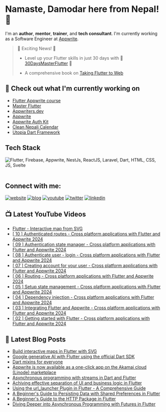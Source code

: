 # Namaste, Damodar here from Nepal! 👋

I'm an **author**, **mentor**, **trainer**, and **tech consultant**. I'm currently working as a Software Engineer at [Appwrite](https://appwrite.io).

> 🎉 Exciting News! 🎉
> 
> - Level up your Flutter skills in just 30 days with 🚀 [30DaysMasterFlutter](https://appwriters.dev/30days/flutter) 🚀
>
> - A comprehensive book on <a href="https://www.amazon.com/Taking-Flutter-Web-cross-platform-platforms/dp/1801817715">
Taking Flutter to Web
</a>


## 👷 Check out what I'm currently working on

  - [Flutter Appwrite course](https://appwriters.dev/courses/flutter-appwrite)
  - [Master Flutter](https://masterflutter.appwriters.dev)
  - [Appwriters.dev](https://appwriters.dev)
  - [Appwrite](https://github.com/appwrite/appwrite)
  - [Appwrite Auth Kit](https://github.com/lohanidamodar/appwrite_auth_kit)
  - [Clean Nepali Calendar](https://github.com/lohanidamodar/clean_nepali_calendar)
  - [Utopia Dart Framework](https://github.com/utopia-dart)


## Tech Stack

<img src="https://skillicons.dev/icons?i=js,html,css,swift,php,dart,flutter,appwrite,firebase,svelte" title="Flutter, Firebase, Appwrite, NestJs, ReactJS, Laravel, Dart, HTML, CSS, JS, Svelte" alt="Flutter, Firebase, Appwrite, NestJs, ReactJS, Laravel, Dart, HTML, CSS, JS, Svelte" /> <br /><br />

## Connect with me:

[![website](https://img.shields.io/badge/web-A21432?style=for-the-badge&logo=globe&logoColor=white)](https://dlohani.com.np)
[![blog](https://img.shields.io/badge/blog-A21432?style=for-the-badge&logo=globe&logoColor=white)](https://appwriters.dev)
[![youtube](https://img.shields.io/badge/youtube-FF0000?style=for-the-badge&logo=youtube&logoColor=white)](https://youtube.com/@appwriters)
[![twitter](https://img.shields.io/badge/Twitter-1DA1F2?style=for-the-badge&logo=twitter&logoColor=white)](https://www.instagram.com/arorapranav187/)
[![linkedin](https://img.shields.io/badge/LinkedIn-0077B5?style=for-the-badge&logo=linkedin&logoColor=white)](https://www.linkedin.com/in/lohanidamodar/)


## 📺 Latest YouTube Videos
<!-- YOUTUBE:START -->
- [Flutter - Interactive map from SVG](https://www.youtube.com/watch?v=RMN1e9NGNIE)
- [[ 10 ] Authenticated routes - Cross platform applications with Flutter and Appwrite 2024](https://www.youtube.com/watch?v=hiDDqbOVoHg)
- [[ 09 ] Authentication state manager - Cross platform applications with Flutter and Appwrite 2024](https://www.youtube.com/watch?v=NhGgCVC5XjY)
- [[ 08 ] Authenticate user - login - Cross platform applications with Flutter and Appwrite 2024](https://www.youtube.com/watch?v=SjvL-hkn-UY)
- [[ 07 ] Creating account for your user - Cross platform applications with Flutter and Appwrite 2024](https://www.youtube.com/watch?v=fuA9scGDaEs)
- [[ 06 ] Routing - Cross platform applications with Flutter and Appwrite 2024](https://www.youtube.com/watch?v=69HUy0mGIaU)
- [[ 05 ] Setup state management - Cross platform applications with Flutter and Appwrite 2024](https://www.youtube.com/watch?v=8k42p7HK8v0)
- [[ 04 ] Dependency injection - Cross platform applications with Flutter and Appwrite 2024](https://www.youtube.com/watch?v=oc73TnuEitg)
- [[ 03 ] Integrating Flutter and Appwrite - Cross platform applications with Flutter and Appwrite 2024](https://www.youtube.com/watch?v=3-ejU2yU-rQ)
- [[ 02 ] Getting started with Flutter - Cross platform applications with Flutter and Appwrite 2024](https://www.youtube.com/watch?v=EmCLluiaXyo)
<!-- YOUTUBE:END -->

## 📕 Latest Blog Posts
<!-- BLOG-POST-LIST:START -->
- [Build interactive maps in Flutter with SVG](https://appwriters.dev/blog/flutter-interactive-svg-maps)
- [Google generative AI with Flutter using the official Dart SDK](https://appwriters.dev/blog/google-generative-ai-with-flutter)
- [Dart mixins for everyone](https://appwriters.dev/blog/dart-mixins-for-everyone)
- [Appwrite is now available as a one-click app on the Akamai cloud &lpar;Linode&rpar; marketplace](https://forem.com/appwrite/appwrite-is-now-available-as-a-one-click-app-on-the-akamai-cloud-linode-marketplace-5ajp)
- [Asynchronous programming with streams in Dart and Flutter](https://appwriters.dev/blog/asynchronous-programming-with-streams-in-dart-and-flutter)
- [Achiving effective separation of UI and business logic in Flutter](https://appwriters.dev/blog/achiving-effective-separation-of-ui-and-business-logic-in-flutter)
- [Using the url_launcher Plugin in Flutter - A Comprehensive Guide](https://appwriters.dev/blog/using-the-url-launcher-plugin-in-flutter-a-comprehensive-guide)
- [A Beginner&#39;s Guide to Persisting Data with Shared Preferences in Flutter](https://appwriters.dev/blog/a-beginners-guide-to-persisting-data-with-shared-preferences-in-flutter)
- [A Beginner&#39;s Guide to the HTTP Package in Flutter](https://appwriters.dev/blog/a-beginners-guide-to-the-http-package-in-flutter)
- [Diving Deeper into Asynchronous Programming with Futures in Flutter](https://appwriters.dev/blog/diving-deeper-int-asynchronous-programming-with-futures-in-flutter)
<!-- BLOG-POST-LIST:END -->


[website]: https://dlohani.com.np
[blog]: https://appwriters.dev
[twitter]: https://twitter.com/lohanidamodar
[youtube]: https://youtube.com/reactbits
[linkedin]: https://linkedin.com/in/lohanidamodar
